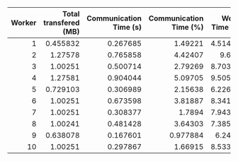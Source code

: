 |   Worker |   Total transfered (MB) |   Communication Time (s) |   Communication Time (%) |   Work Time (s) |   Work Time (%) |   Other Time (s) |   Other Time (%) |
|---------:|------------------------:|-------------------------:|-------------------------:|----------------:|----------------:|-----------------:|-----------------:|
|        1 |                0.455832 |                 0.267685 |                 1.49221  |         4.51455 |         25.1664 |         13.1566  |          73.3414 |
|        2 |                1.27578  |                 0.765858 |                 4.42407  |         9.625   |         55.5999 |          6.92031 |          39.976  |
|        3 |                1.00251  |                 0.500714 |                 2.79269  |         8.70396 |         48.5457 |          8.72476 |          48.6617 |
|        4 |                1.27581  |                 0.904044 |                 5.09705  |         9.50574 |         53.5939 |          7.32683 |          41.3091 |
|        5 |                0.729103 |                 0.306989 |                 2.15638  |         6.22604 |         43.7335 |          7.70328 |          54.1101 |
|        6 |                1.00251  |                 0.673598 |                 3.81887  |         8.34141 |         47.2905 |          8.62366 |          48.8906 |
|        7 |                1.00251  |                 0.308377 |                 1.7894   |         7.94303 |         46.0906 |          8.98211 |          52.12   |
|        8 |                1.00241  |                 0.481428 |                 3.64303  |         7.38592 |         55.8902 |          5.3477  |          40.4668 |
|        9 |                0.638078 |                 0.167601 |                 0.977884 |         6.2464  |         36.4452 |         10.7252  |          62.5769 |
|       10 |                1.00251  |                 0.297867 |                 1.66915  |         8.53377 |         47.8204 |          9.01381 |          50.5104 |